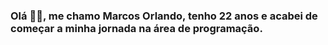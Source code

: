 ### Olá 👋👋, me chamo Marcos Orlando, tenho 22 anos e acabei de começar a minha jornada na área de programação.

